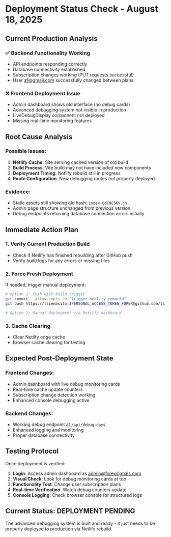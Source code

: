 # Deployment Status Check - August 18, 2025

## Current Production Analysis

### ✅ Backend Functionality Working
- API endpoints responding correctly
- Database connectivity established
- Subscription changes working (PUT requests successful)
- User af@gmail.com successfully changed between plans

### ❌ Frontend Deployment Issue  
- Admin dashboard shows old interface (no debug cards)
- Advanced debugging system not visible in production
- LiveDebugDisplay component not deployed
- Missing real-time monitoring features

## Root Cause Analysis

### Possible Issues:
1. **Netlify Cache**: Site serving cached version of old build
2. **Build Process**: Vite build may not have included new components
3. **Deployment Timing**: Netlify rebuild still in progress
4. **Route Configuration**: New debugging routes not properly deployed

### Evidence:
- Static assets still showing old hash: `index-CdC9C5KV.js`
- Admin page structure unchanged from previous version
- Debug endpoints returning database connection errors initially

## Immediate Action Plan

### 1. Verify Current Production Build
- Check if Netlify has finished rebuilding after GitHub push
- Verify build logs for any errors or missing files

### 2. Force Fresh Deployment
If needed, trigger manual deployment:
```bash
# Option 1: Push with build trigger
git commit --allow-empty -m "trigger netlify rebuild"
git push https://tsiemasilo:$PERSONAL_ACCESS_TOKEN_FOREX@github.com/tsiemasilo/forexsignals.git main

# Option 2: Manual deployment via Netlify dashboard
```

### 3. Cache Clearing
- Clear Netlify edge cache
- Browser cache clearing for testing

## Expected Post-Deployment State

### Frontend Changes:
- Admin dashboard with live debug monitoring cards
- Real-time cache update counters
- Subscription change detection working
- Enhanced console debugging active

### Backend Changes:
- Working debug endpoint at `/api/debug-days`
- Enhanced logging and monitoring
- Proper database connectivity

## Testing Protocol

Once deployment is verified:
1. **Login**: Access admin dashboard as admin@forexsignals.com
2. **Visual Check**: Look for debug monitoring cards at top
3. **Functionality Test**: Change user subscription plans
4. **Real-time Verification**: Watch debug counters update
5. **Console Logging**: Check browser console for structured logs

## Current Status: DEPLOYMENT PENDING

The advanced debugging system is built and ready - it just needs to be properly deployed to production via Netlify rebuild.